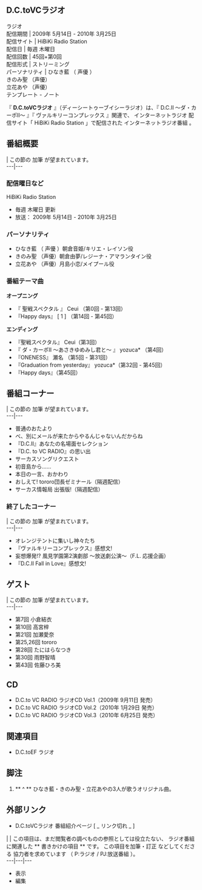 D.C.toVCラジオ  
---  
ラジオ  
配信期間  |  2009年  5月14日  \-  2010年  3月25日   
配信サイト  |  HiBiKi Radio Station   
配信日  |  毎週  木曜日   
配信回数  |  45回+第0回   
配信形式  |  ストリーミング   
パーソナリティ  |  ひなき藍  （  声優  ）   
きのみ聖  （声優）  
立花あや  （声優）  
テンプレート  \-  ノート  
  
『 **D.C.toVCラジオ** 』（ディーシートゥーブイシーラジオ）は、『  D.C.II 〜ダ・カーポII〜  』『  ヴァルキリーコンプレックス
』関連で、  インターネットラジオ  配信サイト「  HiBiKi Radio Station  」で配信された  インターネットラジオ番組  。

##  番組概要



|  この節の  加筆  が望まれています。  
---|---  
  
###  配信曜日など



HiBiKi Radio Station

  * 毎週  木曜日  更新 
  * 放送：  2009年  5月14日  \-  2010年  3月25日 

###  パーソナリティ



  * ひなき藍  （  声優  ）朝倉音姫/キリエ・レイソン役 
  * きのみ聖  （声優）朝倉由夢/レジーナ・アマランタイン役 
  * 立花あや  （声優）月島小恋/メイプール役 

###  番組テーマ曲



**オープニング**

  * 『  聖戦スペクタル  』  Ceui  （第0回 - 第13回） 
  * 『Happy days』  [  1  ]  （第14回 - 第45回） 

**エンディング**

  * 『聖戦スペクタル』 Ceui（第3回） 
  * 『  ダ・カーポII 〜あさきゆめみし君と〜  』  yozuca*  （第4回） 
  * 『ONENESS』  瀬名  （第5回 - 第31回） 
  * 『Graduation from yesterday』 yozuca*（第32回 - 第45回） 
  * 『Happy days』（第45回） 

##  番組コーナー



|  この節の  加筆  が望まれています。  
---|---  
  
  * 普通のおたより 
  * べ、別にメールが来たからやるんじゃないんだからね 
  * 『D.C.II』あなたの名場面セレクション 
  * 『D.C. to VC RADIO』の思い出 
  * サーカスソングリクエスト 
  * 初音島から…… 
  * 本日の一言、おかわり 
  * おしえて! tororo団長ゼミナール（隔週配信） 
  * サーカス情報局 出張版!（隔週配信） 

###  終了したコーナー



|  この節の  加筆  が望まれています。  
---|---  
  
  * オレンジテントに集いし神々たち 
  * 『ヴァルキリーコンプレックス』感想文! 
  * 妄想爆発!? 風見学園第2演劇部 〜放送劇公演〜（F.L. 応援企画） 
  * 『D.C.II Fall in Love』感想文! 

##  ゲスト



|  この節の  加筆  が望まれています。  
---|---  
  
  * 第7回  小倉結衣 
  * 第10回 高宮梓 
  * 第21回  加瀬愛奈 
  * 第25,26回  tororo 
  * 第28回  たにはらなつき 
  * 第30回  雨野智晴 
  * 第43回  佐藤ひろ美 

##  CD



  * D.C.to VC RADIO ラジオCD Vol.1（2009年  9月11日  発売） 
  * D.C.to VC RADIO ラジオCD Vol.2（2010年  1月29日  発売） 
  * D.C.to VC RADIO ラジオCD Vol.3（2010年  6月25日  発売） 

  

##  関連項目



  * D.C.toEF ラジオ 

##  脚注



  1. ** ^  ** ひなき藍・きのみ聖・立花あやの3人が歌うオリジナル曲。 

##  外部リンク



  * D.C.toVCラジオ 番組紹介ページ  [ _ リンク切れ  _ ] 

|  |  この項目は、まだ閲覧者の調べものの参照としては役立たない、  ラジオ番組  に関連した ** 書きかけの項目  ** です。  この項目を加筆・訂正  などしてくださる  協力者を求めています  （  P:ラジオ  /  PJ:放送番組  ）。   
---|---|---  
  
  * 表示 
  * 編集 

